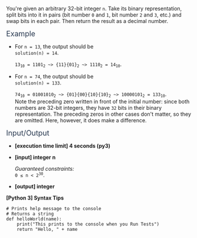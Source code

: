 <p>You're given an arbitrary 32-bit integer <code>n</code>. Take its binary representation, split bits into it in pairs (bit number <code>0</code> and <code>1</code>, bit number <code>2</code> and <code>3</code>, etc.) and swap bits in each pair. Then return the result as a decimal number.</p>
<p><span class="markdown--header" style="color:#2b3b52;font-size:1.4em">Example</span></p>
<ul>
<li>
<p>For <code>n = 13</code>, the output should be<br />
<code>solution(n) = 14</code>.</p>
<p><code>13<sub>10</sub> = 1101<sub>2</sub> ~&gt; {11}{01}<sub>2</sub> ~&gt; 1110<sub>2</sub> = 14<sub>10</sub></code>.</p>
</li>
<li>
<p>For <code>n = 74</code>, the output should be<br />
<code>solution(n) = 133</code>.</p>
<p><code>74<sub>10</sub> = 01001010<sub>2</sub> ~&gt; {01}{00}{10}{10}<sub>2</sub> ~&gt; 10000101<sub>2</sub> = 133<sub>10</sub></code>.<br />
Note the preceding zero written in front of the initial number: since both numbers are 32-bit integers, they have <code>32</code> bits in their binary representation. The preceding zeros in other cases don't matter, so they are omitted. Here, however, it does make a difference.</p>
</li>
</ul>
<p><span class="markdown--header" style="color:#2b3b52;font-size:1.4em">Input/Output</span></p>
<ul>
<li>
<p><strong>[execution time limit] 4 seconds (py3)</strong></p>
</li>
<li>
<p><strong>[input] integer n</strong></p>
<p><em>Guaranteed constraints:</em><br />
<code>0 ≤ n &lt; 2<sup>30</sup></code>.</p>
</li>
<li>
<p><strong>[output] integer</strong></p>
</li>
</ul>
<p><strong>[Python 3] Syntax Tips</strong></p>
<pre><code class="language-python"><span class="hljs-comment"># Prints help message to the console</span>
<span class="hljs-comment"># Returns a string</span>
<span class="hljs-keyword">def</span> <span class="hljs-title function_">helloWorld</span>(<span class="hljs-params">name</span>):
    <span class="hljs-built_in">print</span>(<span class="hljs-string">"This prints to the console when you Run Tests"</span>)
    <span class="hljs-keyword">return</span> <span class="hljs-string">"Hello, "</span> + name

</code></pre>
